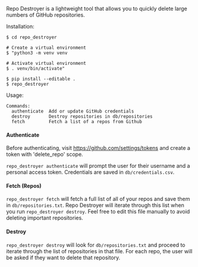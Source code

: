 Repo Destroyer is a lightweight tool that allows you to quickly delete large numbers of GitHub repositories.

Installation:

```
$ cd repo_destroyer

# Create a virtual environment
$ "python3 -m venv venv

# Activate virtual environment
$ . venv/bin/activate"

$ pip install --editable .
$ repo_destroyer
```

Usage:

```
Commands:
  authenticate  Add or update GitHub credentials
  destroy       Destroy repositories in db/repositories
  fetch         Fetch a list of a repos from Github
```

#### Authenticate

Before authenticating, visit https://github.com/settings/tokens and create a token with 'delete_repo' scope.

`repo_destroyer authenticate` will prompt the user for their username and a personal access token. Credentials are saved
in `db/credentials.csv`.

#### Fetch (Repos)

`repo_destroyer fetch` will fetch a full list of all of your repos and save them in `db/repositories.txt`. Repo
Destroyer will iterate through this list when you run `repo_destroyer destroy`. Feel free to edit this file manually to
avoid deleting important repositories.

#### Destroy

`repo_destroyer destroy` will look for `db/repositories.txt` and proceed to iterate through the list of repositories in
that file. For each repo, the user will be asked if they want to delete that repository.